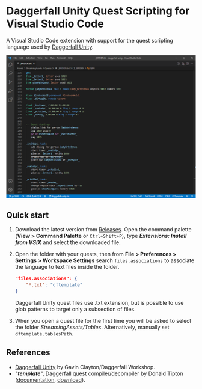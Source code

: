 # Daggerfall Unity Quest Scripting for Visual Studio Code

A Visual Studio Code extension with support for the quest scripting language used by [Daggerfall Unity](https://github.com/Interkarma/daggerfall-unity).

![QBN](images/qbn.png)

## Quick start

1. Download the latest version from [Releases](https://github.com/TheLacus/vscode-dftemplate/releases). Open the command palette (**View > Command Palette** or `Ctrl+Shift+P`), type **_Extensions: Install from VSIX_** and select the downloaded file.
2. Open the folder with your quests, then from **File > Preferences > Settings > Workspace Settings** search `files.associations` to associate the language to text files inside the folder.

    ```json
    "files.associations": {
        "*.txt": "dftemplate"
    }
    ```

    Daggerfall Unity quest files use .txt extension, but is possible to use glob patterns to target only a subsection of files.

3. When you open a quest file for the first time you will be asked to select the folder _StreamingAssets/Tables_. Alternatively, manually set `dftemplate.tablesPath`.

## References

* [Daggerfall Unity](https://github.com/Interkarma/daggerfall-unity/tree/master/Assets/Scripts/Game/Questing) by Gavin Clayton/Daggerfall Workshop.
* "_**template**_", Daggerfall quest compiler/decompiler by Donald Tipton ([documentation](https://www.dfworkshop.net/static_files/questing-source-docs.html), [download](https://en.uesp.net/wiki/Daggerfall:Files)).
